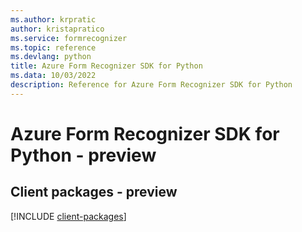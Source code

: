 ```yaml
---
ms.author: krpratic
author: kristapratico
ms.service: formrecognizer
ms.topic: reference
ms.devlang: python
title: Azure Form Recognizer SDK for Python
ms.data: 10/03/2022
description: Reference for Azure Form Recognizer SDK for Python
---
```

# Azure Form Recognizer SDK for Python - preview

## Client packages - preview
[!INCLUDE [client-packages](form-recognizer-client-index.md)]
